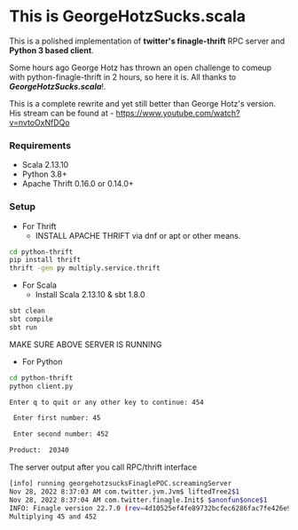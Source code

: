 # This is GeorgeHotzSucks.scala

This is a polished implementation of **twitter's finagle-thrift** RPC server and **Python 3 based client**. 

Some hours ago George Hotz has thrown an open challenge to comeup with python-finagle-thrift in 2 hours, so here it is. All thanks to **_GeorgeHotzSucks.scala_**!.

This is a complete rewrite and yet still better than George Hotz's version. His stream can be found at - 
https://www.youtube.com/watch?v=nvtoOxNfDQo 

### Requirements
- Scala 2.13.10
- Python 3.8+
- Apache Thrift 0.16.0 or 0.14.0+

### Setup 
- For Thrift
  - INSTALL APACHE THRIFT via dnf or apt or other means.
```bash
cd python-thrift
pip install thrift
thrift -gen py multiply.service.thrift
 ```
- For Scala
  - Install Scala 2.13.10 & sbt 1.8.0  
```bash
sbt clean
sbt compile
sbt run
```
MAKE SURE ABOVE SERVER IS RUNNING
- For Python
```bash
cd python-thrift
python client.py

Enter q to quit or any other key to continue: 454

 Enter first number: 45

 Enter second number: 452

Product:  20340
```

The server output after you call RPC/thrift interface
```bash
[info] running georgehotzsucksFinaglePOC.screamingServer 
Nov 28, 2022 8:37:03 AM com.twitter.jvm.Jvm$ liftedTree2$1
Nov 28, 2022 8:37:04 AM com.twitter.finagle.Init$ $anonfun$once$1
INFO: Finagle version 22.7.0 (rev=4d10525ef4fe89732bcfec6286fac7fe426e9082) built at 20220728-183850
Multiplying 45 and 452
```
